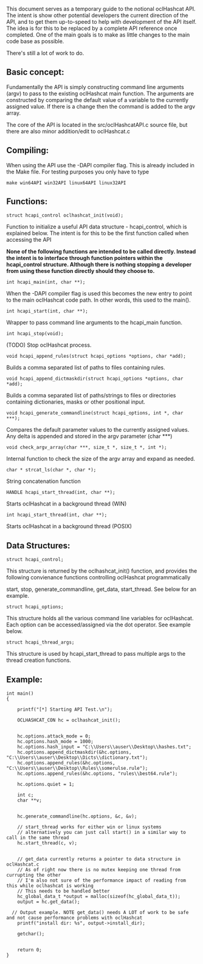 This document serves as a temporary guide to the notional oclHashcat API. The intent is show other potential developers the current direction of the API, and to get them up-to-speed to help with development of the API itself. The idea is for this to be replaced by a complete API reference once completed. One of the main goals is to make as little changes to the main code base as possible. 

There's still a lot of work to do.


Basic concept:
--------------

Fundamentally the API is simply constructing command line arguments (argv) to pass to the existing oclHashcat main function. The arguments are constructed by comparing the default value of a variable to the currently assigned value. If there is a change then the command is added to the argv array. 

The core of the API is located in the src/oclHashcatAPI.c source file, but there are also minor addition/edit to oclHashcat.c 

Compiling:
---------------

When using the API use the -DAPI compiler flag. This is already included in the Make file. For testing purposes you only have to type

    make win64API win32API linux64API linux32API


Functions:
----------

    struct hcapi_control oclhashcat_init(void);

Function to initialize a useful API data structure - hcapi_control, which is explained below. The intent is for this to be the first function called when accessing the API

**None of the following functions are intended to be called directly. Instead the intent is to interface through function pointers within the hcapi_control structure. Although there is nothing stopping a developer from using these function directly should they choose to.**

    int hcapi_main(int, char **);

When the -DAPI compiler flag is used this becomes the new entry to point to the main oclHashcat code path. In other words, this used to the main().

    int hcapi_start(int, char **);

Wrapper to pass command line arguments to the hcapi_main function.
	
    int hcapi_stop(void);

(TODO) Stop oclHashcat process.

    void hcapi_append_rules(struct hcapi_options *options, char *add);

Builds a comma separated list of paths to files containing rules.

    void hcapi_append_dictmaskdir(struct hcapi_options *options, char *add);

Builds a comma separated list of paths/strings to files or directories containing dictionaries, masks or other positional input.

    void hcapi_generate_commandline(struct hcapi_options, int *, char ***);
	
Compares the default parameter values to the currently assigned values. Any delta is appended and stored in the argv parameter (char ***)

    void check_argv_array(char ***, size_t *, size_t *, int *);

Internal function to check the size of the argv array and expand as needed.

    char * strcat_ls(char *, char *);

String concatenation function

    HANDLE hcapi_start_thread(int, char **);

Starts oclHashcat in a background thread (WIN)

    int hcapi_start_thread(int, char **);

Starts oclHashcat in a background thread (POSIX)

Data Structures:
----------------

    struct hcapi_control;

This structure is returned by the oclhashcat_init() function, and provides the following convienance functions controlling oclHashcat programmatically

  start, stop, generate_commandline, get_data, start_thread. See below for an example.


    struct hcapi_options;
  
This structure holds all the various command line variables for oclHashcat. Each option can be accessed/assigned via the dot operator. See example below.

    struct hcapi_thread_args;

This structure is used by hcapi_start_thread to pass multiple args to the thread creation functions. 



Example:
--------

    int main()
    {
    
    	printf("[*] Starting API Test.\n");
    
    	OCLHASHCAT_CON hc = oclhashcat_init();
    
    
    	hc.options.attack_mode = 0;
    	hc.options.hash_mode = 1000;
    	hc.options.hash_input = "C:\\Users\\auser\\Desktop\\hashes.txt";
    	hc.options.append_dictmaskdir(&hc.options, "C:\\Users\\auser\\Desktop\\Dicts\\dictionary.txt");
    	hc.options.append_rules(&hc.options, "C:\\Users\\auser\\Desktop\\Rules\\somerulse.rule");
    	hc.options.append_rules(&hc.options, "rules\\best64.rule");
    	
    	hc.options.quiet = 1;
    
    	int c;
    	char **v;
    
    	
    	hc.generate_commandline(hc.options, &c, &v);
    
    	// start_thread works for either win or linux systems
    	// alternatively you can just call start() in a similar way to call in the same thread
    	hc.start_thread(c, v);
    
    
    	// get_data currently returns a pointer to data structure in oclHashcat.c
    	// As of right now there is no mutex keeping one thread from currupting the other
    	// I'm also not sure of the performance impact of reading from this while oclhashcat is working
    	// This needs to be handled better
    	hc_global_data_t *output = malloc(sizeof(hc_global_data_t));
    	output = hc.get_data(); 
    
      // Output example. NOTE get_data() needs A LOT of work to be safe and not cause performance problems with oclHashcat
    	printf("install dir: %s", output->install_dir);
    
    	getchar();
    	
    
    	return 0;
    }

